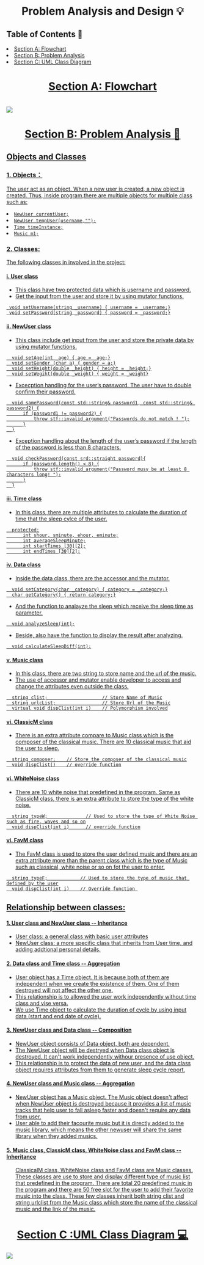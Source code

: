 <h1 align="center">Problem Analysis and Design 💡</h1>
<h2>Table of Contents 🧾 </h2>
  <li><a href="#flowchart"> Section A: Flowchart </a></li>
  <li><a href="#problemanalysis"> Section B: Problem Analysis </a></li>
  <li><a href="#uml"> Section C: UML Class Diagram </li>

<h1 id="flowchart"align="center"> Section A: Flowchart </h1>  <br />
    <img src =https://github.com/jjn7702/SECJ1023-PT2/assets/147849956/66490e32-ac60-4f48-bf40-71c04bb78116>
  <br />

  
<h1 id="problemanalysis" align="center"> Section B: Problem Analysis 📝 </h1>
<h2> Objects and Classes </h2>
<h3> 1. Objects：</h3>

The user act as an object. When a new user is created, a new object is created. Thus, inside program,there are  multiple objects for multiple class such as:
    <li> ```NewUser currentUser;```</li>
    <li> ```NewUser tempUser(username,"");``` </li> 
    <li> ```Time timeInstance;``` </li>
    <li> ```Music m1;``` </li> 
    
  </ul>
<h3> 2. Classes: </h3>

The following classes in involved in the project: 
<br />

  <h4> i. User class </h4> 
    <ul>
     <li> This class have two protected data which is username and password. </li>
     <li> Get the input from the user and store it by using mutator functions.</li>
    </ul>
    
     void setUsername(string _username) { username = _username;}
     void setPassword(string _password) { password = _password;}

    
  <h4> ii. NewUser class </h4>
    <ul>
  <li> 
      This class include get input from the user and store the private data by using mutator functions. 
  </li>
    </ul>
    
      void setAge(int _age) { age = _age;}
      void setGender (char a) { gender = a;)
      void setHeight(double _height) { height = _height;}
      void setWegiht(double _weight) { weight = _weight}

  <ul>
  <li> 
      Excecption handling for the user’s password. The user have to double confirm their password.
  </li>
  </ul>
    
      void samePassword(const std::string& password1, const std::string& password2) {
          if (password1 != password2) {
              throw stf::invalid_argument("Passwords do not match ! ");
          }
      }

  <ul>
  <li>
      Exception handling about the length of the user’s password if the length of the password is less than 8 characters.
  </li>
  </ul>
  
      void checkPassword(const srd::straight password){
          if (password.length() < 8) {
              throw stf::invalid_argument("Password musy be at least 8 characters long! ");
          }
      }
      
  <h4> iii. Time class </h4>
  <ul>
  <li> In this class, there are multiple attributes to calculate the duration of time that the sleep cylce of the user.</li>
  </ul>

      protected:
          int shour, sminute, ehour, eminute;
          int averageSleepMinute;
          int startTimes [30][2];
          int endTimes [30][2];
    
  <h4> iv. Data class </h4>
  <ul>
  <li>
    Inside the data class, there are the accessor and the mutator.
  </li>
  </ul>

      void setCategory(char _category) { category = _category;}
      char getCategory() { return category;}

  <ul>
  <li>
    And the function to analayze the sleep which receive the sleep time as parameter.
  </li>
  </ul>

      void analyzeSleep(int);
  
  <ul>
  <li>
    Beside, also have the function to display the result after analyzing.
  </li>
  </ul>

      void calculateSleepDiff(int);
  
  <h4> v. Music class </h4> 
  <ul>
  <li> 
    In this class, there are two string to store name and the url of the music.
  </li>
  <li>
    The use of accessor and mutator enable developer to access and change the attributes even outside the class. 
  </li>
  </ul>
  
      string clist;                    // Store Name of Music
      string urlcList;                 // Store Url of the Music
      virtual void dispClist(int i)    // Polymorphism involved
  
  <h4> vi. ClassicM class </h4>
  <ul>
  <li> 
    There is an extra attribute compare to Music class which is the composer of the classical music. There are 10 classical music that aid the user to sleep.
  </li>
  </ul>

      string composer;    // Store the composer of the classical music
      void dispClist()    // override function
  
  <h4> vi. WhiteNoise class </h4>
  <ul>
  <li>
    There are 10 white noise that predefined in the program. Same as ClassicM class, there is an extra attribute to store the type of the white noise.
  </li>
  </ul>

      string typeW;              // Used to store the type of White Noise such as fire, waves and so on
      void dispClist(int i)      // override function

  
  <h4> vi. FavM class </h4>
  <ul>
  <li> 
    The FavM class is used to store the user defined music and there are an extra attribute more than the parent class which is the type of Music such as classical, white noise or so on fot the user to enter.
  </li>
  </ul>

      string typeF;            // Used to store the type of music that defined by the user
      void dispClist(int i)    // Override function 

 
<h2> Relationship between classes: </h2>
      <h4> 1. User class and NewUser class -- Inheritance</h4>
    <ul>
    <li>
      User class: a general class with basic user attributes
    </li>
    <li>
      NewUser class: a more specific class that inherits from User time, and adding addtional personal details.
    </li> 
    </ul>
      <h4> 2. Data class and Time class -- Aggregation</h4>
    <ul>
    <li>
      User object has a Time object. It is because both of them are independent when we create the existence of them. One of them destroyed will not affect the other one.
    </li>
    <li>
      This relationship is to allowed the user work independently without time class and vise versa.
    </li>
    <li>
      We use Time object to calculate the duration of cycle by using input data (start and end date of cycle). 
    </li>
    </ul>
      <h4> 3. NewUser class and Data class -- Composition </h4>
    <ul>
    <li>
      NewUser object consists of Data object, both are dependent. 
    </li>
    <li>
      The NewUser object will be destryed when Data class object is destroyed. It can't work independently withour presence of use object.
    </li>
    <li>
      This relationship is to protect the data of new user, and the data class object requires attributes from them to generate sleep cycle report.
    </li>
    </ul>
      <h4> 4. NewUser class and Music class -- Aggregation </h4>
    <ul>
    <li>
      NewUser object has a Music object. The Music object doesn't affect when NewUser object is destroyed because it provides a list of music tracks that help user to fall asleep faster and doesn't require any data from user.
    </li>
    <li>
      User able to add their facourite music but it is directly added to the music library, which means the other newuser will share the same library when they added musics.
    </li>
    </ul>
      <h4> 5. Music class, ClassicM class, WhiteNoise class and FavM class -- Inheritance </h4>
    <ul>
      ClassicalM class, WhiteNoise class and FavM class are Music classes. These classes are use to store and display different type of music list that predefined in the program. There are total 20 predefined music in the program and there are 50 free slot for the user to add their favorite music into the class. These few classes inherit both string clist and string urlclist from the Music class which store the name of the classical music and the link of the music.
    </ul>

<h1 id="uml"align="center"> Section C :UML Class Diagram 💻</h1>
<img src= https://github.com/jjn7702/SECJ1023-PT2/assets/147849956/693bae90-f2c7-4cf2-b307-5b90ec41a612>



